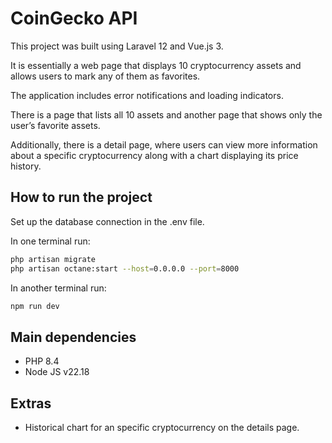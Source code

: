 # CoinGecko API

This project was built using Laravel 12 and Vue.js 3.

It is essentially a web page that displays 10 cryptocurrency assets and allows users to mark any of them as favorites.

The application includes error notifications and loading indicators.

There is a page that lists all 10 assets and another page that shows only the user’s favorite assets.

Additionally, there is a detail page, where users can view more information about a specific cryptocurrency along with a chart displaying its price history.


## How to run the project

Set up the database connection in the .env file.

In one terminal run: 

```bash
php artisan migrate
php artisan octane:start --host=0.0.0.0 --port=8000
```

In another terminal run: 

```bash
npm run dev
```


## Main dependencies
* PHP 8.4
* Node JS v22.18

## Extras
* Historical chart for an specific cryptocurrency on the details page.


